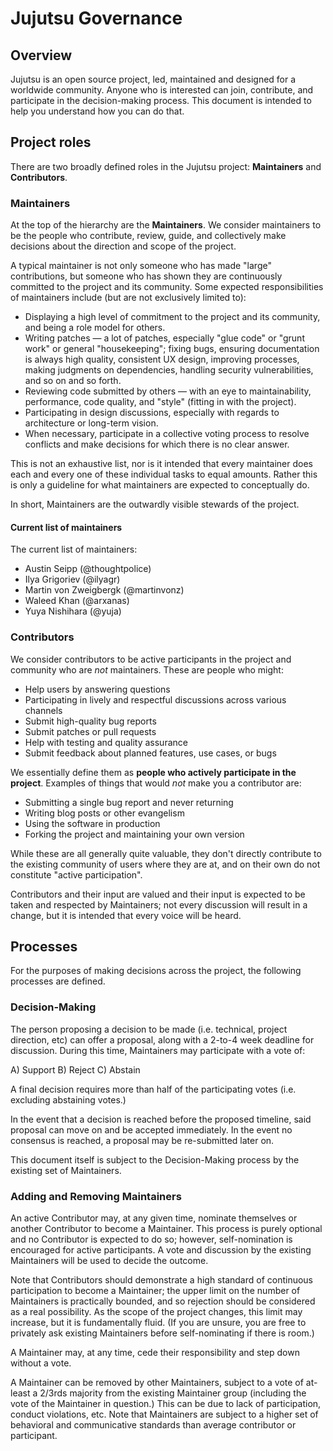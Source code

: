 # Jujutsu Governance

## Overview

Jujutsu is an open source project, led, maintained and designed for a worldwide
community. Anyone who is interested can join, contribute, and participate in the
decision-making process. This document is intended to help you understand how
you can do that.

## Project roles

There are two broadly defined roles in the Jujutsu project: **Maintainers** and
**Contributors**.

### Maintainers

At the top of the hierarchy are the **Maintainers**. We consider maintainers to
be the people who contribute, review, guide, and collectively make decisions
about the direction and scope of the project.

A typical maintainer is not only someone who has made "large" contributions, but
someone who has shown they are continuously committed to the project and its
community. Some expected responsibilities of maintainers include (but are not
exclusively limited to):

- Displaying a high level of commitment to the project and its community, and
being a role model for others.
- Writing patches &mdash; a lot of patches, especially "glue code" or "grunt
work" or general "housekeeping"; fixing bugs, ensuring documentation is always
high quality, consistent UX design, improving processes, making judgments on
dependencies, handling security vulnerabilities, and so on and so forth.
- Reviewing code submitted by others &mdash; with an eye to maintainability,
performance, code quality, and "style" (fitting in with the project).
- Participating in design discussions, especially with regards to architecture
or long-term vision.
- When necessary, participate in a collective voting process to resolve
conflicts and make decisions for which there is no clear answer.

This is not an exhaustive list, nor is it intended that every maintainer does
each and every one of these individual tasks to equal amounts. Rather this is
only a guideline for what maintainers are expected to conceptually do.

In short, Maintainers are the outwardly visible stewards of the project.

#### Current list of maintainers

The current list of maintainers:

- Austin Seipp (@thoughtpolice)
- Ilya Grigoriev (@ilyagr)
- Martin von Zweigbergk (@martinvonz)
- Waleed Khan (@arxanas)
- Yuya Nishihara (@yuja)

### Contributors

We consider contributors to be active participants in the project and community
who are *not* maintainers. These are people who might:

- Help users by answering questions
- Participating in lively and respectful discussions across various channels
- Submit high-quality bug reports
- Submit patches or pull requests
- Help with testing and quality assurance
- Submit feedback about planned features, use cases, or bugs

We essentially define them as **people who actively participate in the
project**. Examples of things that would *not* make you a contributor are:

- Submitting a single bug report and never returning
- Writing blog posts or other evangelism
- Using the software in production
- Forking the project and maintaining your own version

While these are all generally quite valuable, they don't directly contribute to
the existing community of users where they are at, and on their own do not
constitute "active participation".

Contributors and their input are valued and their input is expected to be taken
and respected by Maintainers; not every discussion will result in a change, but
it is intended that every voice will be heard.

## Processes

For the purposes of making decisions across the project, the following processes
are defined.

### Decision-Making

The person proposing a decision to be made (i.e. technical, project direction,
etc) can offer a proposal, along with a 2-to-4 week deadline for discussion.
During this time, Maintainers may participate with a vote of:

A) Support
B) Reject
C) Abstain

A final decision requires more than half of the participating votes (i.e.
excluding abstaining votes.)

In the event that a decision is reached before the proposed timeline, said
proposal can move on and be accepted immediately. In the event no consensus is
reached, a proposal may be re-submitted later on.

This document itself is subject to the Decision-Making process by the existing
set of Maintainers.

### Adding and Removing Maintainers

An active Contributor may, at any given time, nominate themselves or another
Contributor to become a Maintainer. This process is purely optional and no
Contributor is expected to do so; however, self-nomination is encouraged for
active participants. A vote and discussion by the existing Maintainers will be
used to decide the outcome.

Note that Contributors should demonstrate a high standard of continuous
participation to become a Maintainer; the upper limit on the number of
Maintainers is practically bounded, and so rejection should be considered as a
real possibility. As the scope of the project changes, this limit may increase,
but it is fundamentally fluid. (If you are unsure, you are free to privately ask
existing Maintainers before self-nominating if there is room.)

A Maintainer may, at any time, cede their responsibility and step down without a
vote.

A Maintainer can be removed by other Maintainers, subject to a vote of at-least
a 2/3rds majority from the existing Maintainer group (including the vote of
the Maintainer in question.) This can be due to lack of participation, conduct
violations, etc. Note that Maintainers are subject to a higher set of behavioral
and communicative standards than average contributor or participant.
